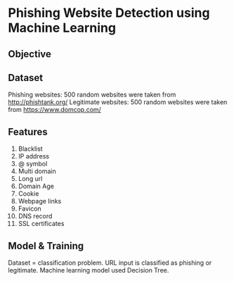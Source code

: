 # Phishing Website Detection using Machine Learning
## Objective

## Dataset
Phishing websites: 500 random websites were taken from http://phishtank.org/
Legitimate websites: 500 random websites were taken from https://www.domcop.com/

## Features
1. Blacklist
2. IP address
3. @ symbol
4. Multi domain
5. Long url
6. Domain Age
7. Cookie
8. Webpage links
9. Favicon
10. DNS record
11. SSL certificates

## Model & Training
Dataset = classification problem.
URL input is classified as phishing or legitimate.
Machine learning model used Decision Tree.


